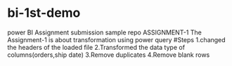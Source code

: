 # bi-1st-demo
power BI Assignment submission sample repo
ASSIGNMENT-1
The Assignment-1 is about transformation using power query
#Steps
1.changed the headers of the loaded file
2.Transformed the data type of columns(orders,ship date)
3.Remove duplicates
4.Remove blank rows
